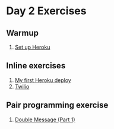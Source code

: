 # Day 2 Exercises

## Warmup

1. [Set up Heroku](warmup.md)

## Inline exercises

1. [My first Heroku deploy](heroku.md)
1. [Twilio](twilio/)

## Pair programming exercise

1. [Double Message (Part 1)](https://github.com/horizons-school-of-technology/double-message/tree/master/readme-part1.md)
